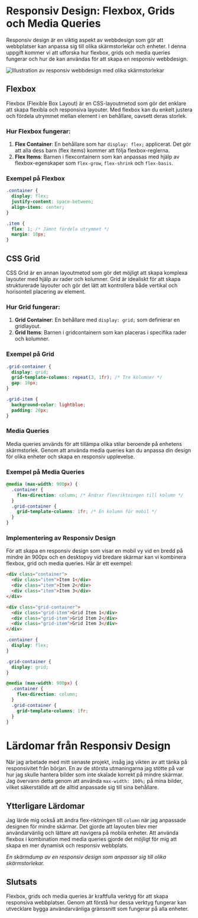 # Responsiv Design: Flexbox, Grids och Media Queries

Responsiv design är en viktig aspekt av webbdesign som gör att webbplatser kan anpassa sig till olika skärmstorlekar och enheter. I denna uppgift kommer vi att utforska hur flexbox, grids och media queries fungerar och hur de kan användas för att skapa en responsiv webbdesign.

![Illustration av responsiv webbdesign med olika skärmstorlekar](path/to/image) <!-- Lägg till en bildväg -->

## Flexbox

Flexbox (Flexible Box Layout) är en CSS-layoutmetod som gör det enklare att skapa flexibla och responsiva layouter. Med flexbox kan du enkelt justera och fördela utrymmet mellan element i en behållare, oavsett deras storlek.

### Hur Flexbox fungerar:

1. **Flex Container**: En behållare som har `display: flex;` applicerat. Det gör att alla dess barn (flex items) kommer att följa flexbox-reglerna.
2. **Flex Items**: Barnen i flexcontainern som kan anpassas med hjälp av flexbox-egenskaper som `flex-grow`, `flex-shrink` och `flex-basis`.

### Exempel på Flexbox

```css
.container {
  display: flex;
  justify-content: space-between;
  align-items: center;
}

.item {
  flex: 1; /* Jämnt fördela utrymmet */
  margin: 10px;
}
```

## CSS Grid

CSS Grid är en annan layoutmetod som gör det möjligt att skapa komplexa layouter med hjälp av rader och kolumner. Grid är idealiskt för att skapa strukturerade layouter och gör det lätt att kontrollera både vertikal och horisontell placering av element.

### Hur Grid fungerar:

1. **Grid Container**: En behållare med `display: grid;` som definierar en gridlayout.
2. **Grid Items**: Barnen i gridcontainern som kan placeras i specifika rader och kolumner.

### Exempel på Grid

```css
.grid-container {
  display: grid;
  grid-template-columns: repeat(3, 1fr); /* Tre kolumner */
  gap: 10px;
}

.grid-item {
  background-color: lightblue;
  padding: 20px;
}
```

### Media Queries

Media queries används för att tillämpa olika stilar beroende på enhetens skärmstorlek. Genom att använda media queries kan du anpassa din design för olika enheter och skapa en responsiv upplevelse.

### Exempel på Media Queries

```css
@media (max-width: 900px) {
  .container {
    flex-direction: column; /* Ändrar flexriktningen till kolumn */
  }
  .grid-container {
    grid-template-columns: 1fr; /* En kolumn för mobil */
  }
}
```

### Implementering av Responsiv Design

För att skapa en responsiv design som visar en mobil vy vid en bredd på mindre än 900px och en desktopvy vid bredare skärmar kan vi kombinera flexbox, grid och media queries. Här är ett exempel:

```html
<div class="container">
  <div class="item">Item 1</div>
  <div class="item">Item 2</div>
  <div class="item">Item 3</div>
</div>

<div class="grid-container">
  <div class="grid-item">Grid Item 1</div>
  <div class="grid-item">Grid Item 2</div>
  <div class="grid-item">Grid Item 3</div>
</div>
```

```css
.container {
  display: flex;
}

.grid-container {
  display: grid;
}

@media (max-width: 900px) {
  .container {
    flex-direction: column;
  }
  .grid-container {
    grid-template-columns: 1fr;
  }
}
```

# Lärdomar från Responsiv Design

När jag arbetade med mitt senaste projekt, insåg jag vikten av att tänka på responsivitet från början. En av de största utmaningarna jag stötte på var hur jag skulle hantera bilder som inte skalade korrekt på mindre skärmar. Jag övervann detta genom att använda `max-width: 100%;` på mina bilder, vilket säkerställde att de alltid anpassade sig till sina behållare.

## Ytterligare Lärdomar

Jag lärde mig också att ändra flex-riktningen till `column` när jag anpassade designen för mindre skärmar. Det gjorde att layouten blev mer användarvänlig och lättare att navigera på mobila enheter. Att använda flexbox i kombination med media queries gjorde det möjligt för mig att skapa en mer dynamisk och responsiv webbplats.

_En skärmdump av en responsiv design som anpassar sig till olika skärmstorlekar._

## Slutsats

Flexbox, grids och media queries är kraftfulla verktyg för att skapa responsiva webbplatser. Genom att förstå hur dessa verktyg fungerar kan utvecklare bygga användarvänliga gränssnitt som fungerar på alla enheter.
